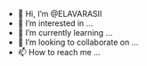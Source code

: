 - 👋 Hi, I’m @ELAVARASII
- 👀 I’m interested in ...
- 🌱 I’m currently learning ...
- 💞️ I’m looking to collaborate on ...
- 📫 How to reach me ...

<!---
ELAVARASII/ELAVARASII is a ✨ special ✨ repository because its `README.md` (this file) appears on your GitHub profile.
You can click the Preview link to take a look at your changes.
--->
